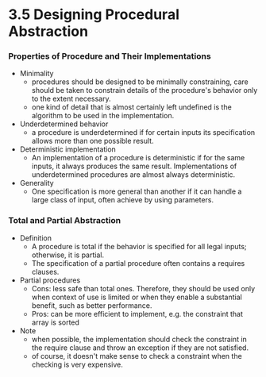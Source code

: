 3.5 Designing Procedural Abstraction
====================================

### Properties of Procedure and Their Implementations
- Minimality
	- procedures should be designed to be minimally constraining, care should be taken to constrain details of the procedure's behavior only to the extent necessary.
	- one kind of detail that is almost certainly left undefined is the algorithm to be used in the implementation. 
- Underdetermined behavior
	- a procedure is underdetermined if for certain inputs its specification allows more than one possible result.
- Deterministic implementation
	- An implementation of a procedure is deterministic if for the same inputs, it always produces the same result. Implementations of underdetermined procedures are almost always deterministic.
- Generality
	- One specification is more general than another if it can handle a large class of input, often achieve by using parameters.

### Total and Partial Abstraction
- Definition
	- A procedure is total if the behavior is specified for all legal inputs; otherwise, it is partial. 
	- The specification of a partial procedure often contains a requires clauses.
- Partial procedures
	- Cons: less safe than total ones. Therefore, they should be used only when context of use is limited or when they enable a substantial benefit, such as better performance.
	- Pros: can be more efficient to implement, e.g. the constraint that array is sorted 
- Note
	- when possible, the implementation should check the constraint in the require clause and throw an exception if they are not satisfied.
	- of course, it doesn't make sense to check a constraint when the checking is very expensive.
	